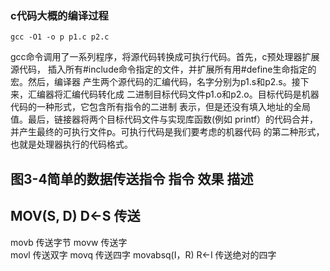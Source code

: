 ### c代码大概的编译过程
`gcc -O1 -o p p1.c p2.c`


gcc命令调用了一系列程序，将源代码转换成可执行代码。首先，c预处理器扩展源代码，
插入所有#include命令指定的文件，并扩展所有用#define生命指定的宏。然后，编译器
产生两个源代码的汇编代码，名字分别为p1.s和p2.s。接下来，汇编器将汇编代码转化成
二进制目标代码文件p1.o和p2.o。目标代码是机器代码的一种形式，它包含所有指令的二进制
表示，但是还没有填入地址的全局值。最后，链接器将两个目标代码文件与实现库函数(例如
printf）的代码合并，并产生最终的可执行文件p。可执行代码是我们要考虑的机器代码
的第二种形式，也就是处理器执行的代码格式。

图3-4简单的数据传送指令
指令          效果   描述
---------------------------------
MOV(S, D)     D<-S   传送
---------------------------------
movb                 传送字节
movw                 传送字               
movl                 传送双字
movq                 传送四字
movabsq(I，R) R<-I   传送绝对的四字
